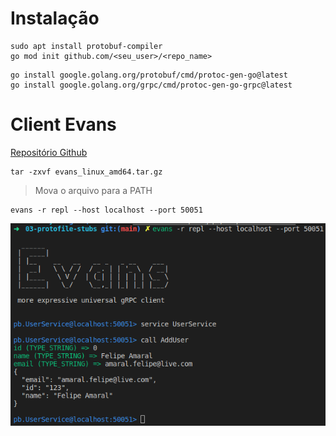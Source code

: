 # Instalação

```
sudo apt install protobuf-compiler 
go mod init github.com/<seu_user>/<repo_name>
```

```
go install google.golang.org/protobuf/cmd/protoc-gen-go@latest
go install google.golang.org/grpc/cmd/protoc-gen-go-grpc@latest
```

# Client Evans
[Repositório Github](https://github.com/ktr0731/evans#from-github-releases)

```
tar -zxvf evans_linux_amd64.tar.gz
```
> Mova o arquivo para a PATH

```
evans -r repl --host localhost --port 50051
```
![Exemplo do Evans](../../assets/evans-example.png)
